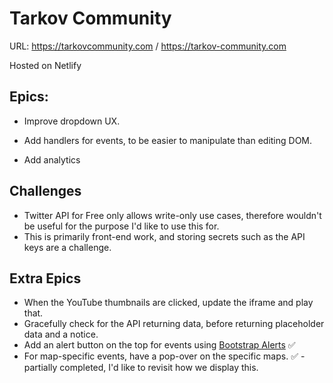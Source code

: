 # Tarkov Community

URL: https://tarkovcommunity.com / https://tarkov-community.com

Hosted on Netlify

## Epics:

- Improve dropdown UX.
- Add handlers for events, to be easier to manipulate than editing DOM.

- Add analytics

## Challenges

- Twitter API for Free only allows write-only use cases, therefore wouldn't be useful for the purpose I'd like to use this for.
- This is primarily front-end work, and storing secrets such as the API keys are a challenge.

## Extra Epics

- When the YouTube thumbnails are clicked, update the iframe and play that.
- Gracefully check for the API returning data, before returning placeholder data and a notice.
- Add an alert button on the top for events using [Bootstrap Alerts](https://getbootstrap.com/docs/5.3/components/alerts/) :white_check_mark:
- For map-specific events, have a pop-over on the specific maps. :white_check_mark: - partially completed, I'd like to revisit how we display this.
